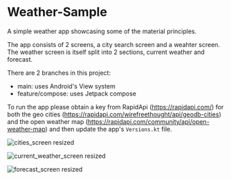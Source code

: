 # Weather-Sample
A simple weather app showcasing some of the material principles.

The app consists of 2 screens, a city search screen and a weahter screen. The weather screen is itself split into 2 sections, current weather and forecast.

There are 2 branches in this project:
* main: uses Android's View system
* feature/compose: uses Jetpack compose

To run the app please obtain a key from RapidApi (https://rapidapi.com/) for both the geo cities (https://rapidapi.com/wirefreethought/api/geodb-cities) and the open weather map (https://rapidapi.com/community/api/open-weather-map) and then update the app's `Versions.kt` file.

![cities_screen resized](https://user-images.githubusercontent.com/2680481/114630400-58cc0280-9c6f-11eb-84ee-56f997bcf959.png)

![current_weather_screen resized](https://user-images.githubusercontent.com/2680481/114630404-5cf82000-9c6f-11eb-8e4e-1fae1f5d6043.png)

![forecast_screen resized](https://user-images.githubusercontent.com/2680481/114630408-5f5a7a00-9c6f-11eb-915a-54550388af5f.png)

